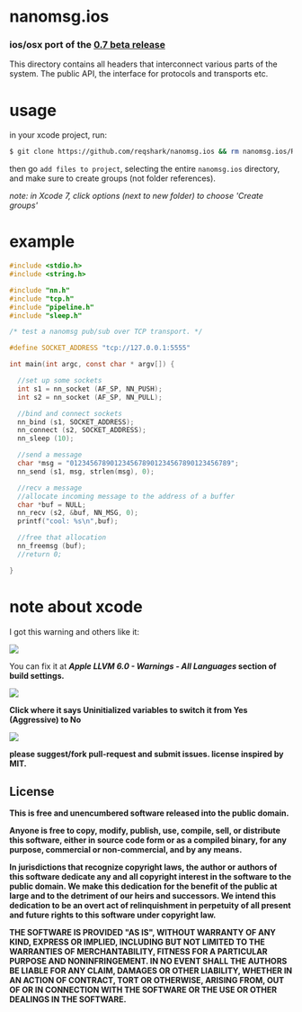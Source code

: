 # nanomsg.ios
### ios/osx port of the [0.7 beta release](https://github.com/nanomsg/nanomsg/releases/tag/0.7-beta)

This directory contains all headers that interconnect various parts of
the system. The public API, the interface for protocols and transports etc.

# usage

in your xcode project, run:
```bash
$ git clone https://github.com/reqshark/nanomsg.ios && rm nanomsg.ios/README.md
```

then go `add files to project`, selecting the entire `nanomsg.ios` directory,
and make sure to create groups (not folder references).

*note: in Xcode 7, click options (next to new folder) to choose 'Create groups'*

# example

```c
#include <stdio.h>
#include <string.h>

#include "nn.h"
#include "tcp.h"
#include "pipeline.h"
#include "sleep.h"

/* test a nanomsg pub/sub over TCP transport. */

#define SOCKET_ADDRESS "tcp://127.0.0.1:5555"

int main(int argc, const char * argv[]) {

  //set up some sockets
  int s1 = nn_socket (AF_SP, NN_PUSH);
  int s2 = nn_socket (AF_SP, NN_PULL);

  //bind and connect sockets
  nn_bind (s1, SOCKET_ADDRESS);
  nn_connect (s2, SOCKET_ADDRESS);
  nn_sleep (10);

  //send a message
  char *msg = "0123456789012345678901234567890123456789";
  nn_send (s1, msg, strlen(msg), 0);

  //recv a message
  //allocate incoming message to the address of a buffer
  char *buf = NULL;
  nn_recv (s2, &buf, NN_MSG, 0);
  printf("cool: %s\n",buf);

  //free that allocation
  nn_freemsg (buf);
  //return 0;

}
```

# note about xcode
I got this warning and others like it:

![](https://cldup.com/L7g6pTj1vK-3000x3000.png)

You can fix it at <em><strong>Apple LLVM 6.0 - Warnings - All Languages<strong/></em> section of build settings.

![](https://cldup.com/Z6cXgdHPSI-2000x2000.png)

Click where it says <strong>Uninitialized variables</strong> to switch it from <strong>Yes (Aggressive)</strong> to <strong>No</strong>

![](https://cldup.com/yFyhHrGDce-2000x2000.png)

please suggest/fork pull-request and submit issues. license inspired by MIT.

License
-------

This is free and unencumbered software released into the public domain.

Anyone is free to copy, modify, publish, use, compile, sell, or
distribute this software, either in source code form or as a compiled
binary, for any purpose, commercial or non-commercial, and by any
means.

In jurisdictions that recognize copyright laws, the author or authors
of this software dedicate any and all copyright interest in the
software to the public domain. We make this dedication for the benefit
of the public at large and to the detriment of our heirs and
successors. We intend this dedication to be an overt act of
relinquishment in perpetuity of all present and future rights to this
software under copyright law.

THE SOFTWARE IS PROVIDED "AS IS", WITHOUT WARRANTY OF ANY KIND,
EXPRESS OR IMPLIED, INCLUDING BUT NOT LIMITED TO THE WARRANTIES OF
MERCHANTABILITY, FITNESS FOR A PARTICULAR PURPOSE AND NONINFRINGEMENT.
IN NO EVENT SHALL THE AUTHORS BE LIABLE FOR ANY CLAIM, DAMAGES OR
OTHER LIABILITY, WHETHER IN AN ACTION OF CONTRACT, TORT OR OTHERWISE,
ARISING FROM, OUT OF OR IN CONNECTION WITH THE SOFTWARE OR THE USE OR
OTHER DEALINGS IN THE SOFTWARE.
